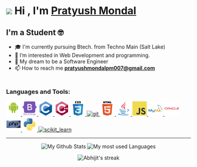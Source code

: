 
 
<!-- <h3 align="center">Hello, I am Pratyush Mondal.Currently pursuing Bachelor of technology (Btech.) from Techno Main (Salt Lake).Skilled in C,C++,Python,Html, Cascading  Style Sheets(css).My dream to be a Entrepreneur.</h3> -->


 <h1 > <img src="https://github.com/TheDudeThatCode/TheDudeThatCode/blob/master/Assets/Hi.gif" width="40px"> Hi , I'm <a href="https://github.com/nemesisIAM">Pratyush Mondal</a></h1> 


## I'm a Student 🤓

- 🎓 I'm currently pursuing Btech. from Techno Main (Salt Lake)
- 👀 I’m interested in Web Development and programming.
- 🌱 My dream to be a Software Engineer
- 📫 How to reach me **pratyushmondalpm007@gmail.com**
<br /><br />

<!-- <h3 align="left">Connect with me:</h3>
<p align="left">
<a href="https://twitter.com/@abhijit35306370" target="blank"><img align="center" src="https://raw.githubusercontent.com/rahuldkjain/github-profile-readme-generator/master/src/images/icons/Social/twitter.svg" alt="@abhijit35306370" height="30" width="40" /></a>
<a href="https://linkedin.com/in/abhijit mondal" target="blank"><img align="center" src="https://raw.githubusercontent.com/rahuldkjain/github-profile-readme-generator/master/src/images/icons/Social/linked-in-alt.svg" alt="abhijit mondal" height="30" width="40" /></a>
<a href="https://fb.com/avijit mondal" target="blank"><img align="center" src="https://raw.githubusercontent.com/rahuldkjain/github-profile-readme-generator/master/src/images/icons/Social/facebook.svg" alt="avijit mondal" height="30" width="40" /></a>
<a href="https://instagram.com/flying_space_avi" target="blank"><img align="center" src="https://raw.githubusercontent.com/rahuldkjain/github-profile-readme-generator/master/src/images/icons/Social/instagram.svg" alt="flying_space_avi" height="30" width="40" /></a>
<a href="https://www.codechef.com/users/abhijit9836" target="blank"><img align="center" src="https://cdn.jsdelivr.net/npm/simple-icons@3.1.0/icons/codechef.svg" alt="abhijit9836" height="30" width="40" /></a>
<a href="https://www.hackerrank.com/@mondalavi9836" target="blank"><img align="center" src="https://raw.githubusercontent.com/rahuldkjain/github-profile-readme-generator/master/src/images/icons/Social/hackerrank.svg" alt="@mondalavi9836" height="30" width="40" /></a>
<a href="https://www.leetcode.com/abhijit_121" target="blank"><img align="center" src="https://raw.githubusercontent.com/rahuldkjain/github-profile-readme-generator/master/src/images/icons/Social/leet-code.svg" alt="abhijit_121" height="30" width="40" /></a>
</p> -->


<!-- <h2>🏆 Github Profile Trophy<h2>
<br />
<p align="center">
     <img title="My Github Trophies" alt="Abhijit's Trophies" src="https://github-profile-trophy.vercel.app/?username=abhijitmondal121&title=Commit,Repositories&theme=darkhub&margin-w=15&no-frame=true"/>
     <br />
     
</p> -->

<h3 align="left">Languages and Tools:</h3>
<p align="left"> <a href="https://developer.android.com" target="_blank"> <img src="https://raw.githubusercontent.com/devicons/devicon/master/icons/android/android-original-wordmark.svg" alt="android" width="40" height="40"/> </a> <a href="https://www.adobe.com/in/products/premiere.html" target="_blank"> <img src="https://raw.githubusercontent.com/devicons/devicon/master/icons/bootstrap/bootstrap-plain-wordmark.svg" alt="bootstrap" width="40" height="40"/> </a> <a href="https://www.cprogramming.com/" target="_blank"> <img src="https://raw.githubusercontent.com/devicons/devicon/master/icons/c/c-original.svg" alt="c" width="40" height="40"/> </a> <a href="https://www.w3schools.com/cpp/" target="_blank"> <img src="https://raw.githubusercontent.com/devicons/devicon/master/icons/cplusplus/cplusplus-original.svg" alt="cplusplus" width="40" height="40"/> </a> <a href="https://www.w3schools.com/css/" target="_blank"> <img src="https://raw.githubusercontent.com/devicons/devicon/master/icons/css3/css3-original-wordmark.svg" alt="css3" width="40" height="40"/> </a> <a href="https://git-scm.com/" target="_blank"> <img src="https://www.vectorlogo.zone/logos/git-scm/git-scm-icon.svg" alt="git" width="40" height="40"/> </a> <a href="https://www.w3.org/html/" target="_blank"> <img src="https://raw.githubusercontent.com/devicons/devicon/master/icons/html5/html5-original-wordmark.svg" alt="html5" width="40" height="40"/> </a> <a href="https://www.java.com" target="_blank"> <img src="https://raw.githubusercontent.com/devicons/devicon/master/icons/java/java-original.svg" alt="java" width="40" height="40"/> </a> <a href="https://developer.mozilla.org/en-US/docs/Web/JavaScript" target="_blank"> <img src="https://raw.githubusercontent.com/devicons/devicon/master/icons/javascript/javascript-original.svg" alt="javascript" width="40" height="40"/> </a> <a href="https://www.mysql.com/" target="_blank"> <img src="https://raw.githubusercontent.com/devicons/devicon/master/icons/mysql/mysql-original-wordmark.svg" alt="mysql" width="40" height="40"/> </a> <a href="https://www.oracle.com/" target="_blank"> <img src="https://raw.githubusercontent.com/devicons/devicon/master/icons/oracle/oracle-original.svg" alt="oracle" width="40" height="40"/> </a> <a href="https://www.php.net" target="_blank"> <img src="https://raw.githubusercontent.com/devicons/devicon/master/icons/php/php-original.svg" alt="php" width="40" height="40"/> </a> <a href="https://www.python.org" target="_blank"> <img src="https://raw.githubusercontent.com/devicons/devicon/master/icons/python/python-original.svg" alt="python" width="40" height="40"/> </a> <a href="https://scikit-learn.org/" target="_blank"> <img src="https://upload.wikimedia.org/wikipedia/commons/0/05/Scikit_learn_logo_small.svg" alt="scikit_learn" width="40" height="40"/> </a> </p>


 ---
 
 <p align="center">
    <img width="450px" alt="My Github Stats" src="https://github-readme-stats.vercel.app/api?username=nemesisIAM&show_icon=true&hide_border=true&theme=react&bg_color=0D1117&include_all_commits&count_private=true" />
    <img alt="My most used Languages" src="https://github-readme-stats.vercel.app/api/top-langs/?username=nemesisIAM&langs_count=8&count_private=true&layout=compact&theme=react&hide_border=true&bg_color=0D1117" /> 
</p>
<p align="center">
    <img title="My Github Streak Check" alt="Abhijit's streak" src="https://github-readme-streak-stats.herokuapp.com/?user=nemesisIAM&theme=black-ice&hide_border=true&stroke=0000&background=060A0C0"/>
</p>

